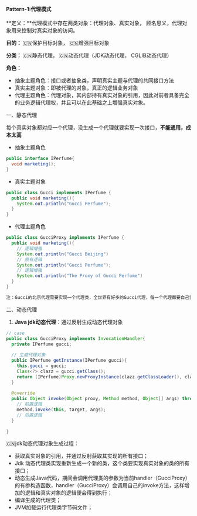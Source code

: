 #### Pattern-1:代理模式

**定义：**代理模式中存在两类对象：代理对象、真实对象， 顾名思义，代理对象用来控制对真实对象的访问。

**目的：** 🇨🇳保护目标对象， 🇨🇳增强目标对象

**分类：** 🇨🇳静态代理， 🇨🇳动态代理（JDK动态代理， CGLIB动态代理）

**角色：** 

+ 抽象主题角色：接口或者抽象类，声明真实主题与代理的共同接口方法
+ 真实主题对象：即被代理的对象，真正的逻辑业务对象
+ 代理主题角色：代理对象，其内部持有真实对象的引用，因此对前者具备完全的业务逻辑代理权，并且可以在此基础之上增强真实对象。

一、静态代理

每个真实对象都对应一个代理，没生成一个代理就要实现一次接口，**不能通用，成本太高**

+ 抽象主题角色

```java
public interface IPerfume{
  void marketing();
}
```

+ 真实主题对象

```java
public class Gucci implements IPerfume {
  public void marketing(){
    System.out.println("Gucci Perfume");
  }
}
```

+ 代理主题角色

```java
public class GucciProxy implements IPerfume {
  public void marketing(){
    // 逻辑增强
    System.out.println("Gucci Beijing")
    // 原有逻辑
    System.out.println("Gucci Perfume");
    // 逻辑增强
    System.out.println("The Proxy of Gucci Perfume")
  }
}

注：Gucci的北京代理需要实现一个代理类，全世界有好多的Gucci代理，每一个代理都要自己实现一个香水接口，没有统一的标准，最后可能五花八门，===>>>不便于管理，同时也造成了成本的上升
```

二、动态代理

1. **Java jdk动态代理**：通过反射生成动态代理对象

```java
// case
public class GucciProxy implements InvocationHandler{
  private IPerfume gucci;
  
  // 生成代理对象
  public IPerfume getInstance(IPerfume gucci){
    this.gucci = gucci;
    Class<?> clazz = gucci.getClass();
    return (IPerfume)Proxy.newProxyInstance(clazz.getClassLoader(), clazz.getInterfaces(), this);
  }
  
  @override
  public Object invoke(Object proxy, Method method, Object[] args) throws Throwable{
    // 前置逻辑
    method.invoke(this, target, args);
    // 后置逻辑
  }
  
}
```

🇨🇳jdk动态代理对象生成过程：

+ 获取真实对象的引用，并通过反射获取其实现的所有接口；
+ Jdk 动态代理类实现重新生成一个新的类，这个类要实现真实对象的类的所有接口；
+ 动态生成Java代码，期间会调用代理类的参数为当前handler（GucciProxy）的有参构造函数，handler（GucciProxy）会调用自己的invoke方法，这样增加的逻辑和真实对象的逻辑便会得到执行；
+ 编译生成的代理类；
+ JVM加载运行代理类字节码文件；













​		